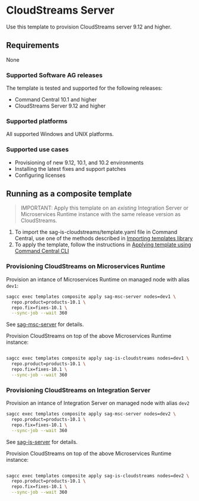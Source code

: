 <!-- Copyright 2013 - 2018 Software AG, Darmstadt, Germany and/or its licensors

   SPDX-License-Identifier: Apache-2.0

    Licensed under the Apache License, Version 2.0 (the "License");
    you may not use this file except in compliance with the License.
    You may obtain a copy of the License at

        http://www.apache.org/licenses/LICENSE-2.0

    Unless required by applicable law or agreed to in writing, software
    distributed under the License is distributed on an "AS IS" BASIS,
     WITHOUT WARRANTIES OR CONDITIONS OF ANY KIND, either express or implied.
     See the License for the specific language governing permissions and

     limitations under the License.                                                  

-->

# CloudStreams Server

Use this template to provision CloudStreams server 9.12 and higher.

## Requirements

None

### Supported Software AG releases

The template is tested and supported for the following releases:

* Command Central 10.1 and higher
* CloudStreams Server 9.12 and higher

### Supported platforms

All supported Windows and UNIX platforms.

### Supported use cases

* Provisioning of new 9.12, 10.1, and 10.2 environments
* Installing the latest fixes and support patches
* Configuring licenses

## Running as a composite template

> IMPORTANT: Apply this template on an _existing_ Integration Server or Microservices Runtime instance with the same release version as CloudStreams.

1. To import the sag-is-cloudstreams/template.yaml file in Command Central, use one of the methods described in [Importing templates library](https://github.com/SoftwareAG/sagdevops-templates/wiki/Importing-templates-library)
2. To apply the template, follow the instructions in [Applying template using Command Central CLI](https://github.com/SoftwareAG/sagdevops-templates/wiki/Using-default-templates#applying-template-using-command-central-cli)

### Provisioning CloudStreams on Microservices Runtime

Provision an intance of Microservices Runtime on managed node with alias `dev1`:

```bash
sagcc exec templates composite apply sag-msc-server nodes=dev1 \
  repo.product=products-10.1 \
  repo.fix=fixes-10.1 \
  --sync-job --wait 360
```

See [sag-msc-server](../sag-msc-server/) for details.

Provision CloudStreams on top of the above Microservices Runtime instance:

```bash

sagcc exec templates composite apply sag-is-cloudstreams nodes=dev1 \
  repo.product=products-10.1 \
  repo.fix=fixes-10.1 \
  --sync-job --wait 360
```

### Provisioning CloudStreams on Integration Server

Provision an intance of Integration Server on managed node with alias `dev2`

```bash
sagcc exec templates composite apply sag-msc-server nodes=dev2 \
  repo.product=products-10.1 \
  repo.fix=fixes-10.1 \
  --sync-job --wait 360
```

See [sag-is-server](../sag-is-server/) for details.

Provision CloudStreams on top of the above Microservices Runtime instance:

```bash

sagcc exec templates composite apply sag-is-cloudstreams nodes=dev2 \
  repo.product=products-10.1 \
  repo.fix=fixes-10.1 \
  --sync-job --wait 360
```
